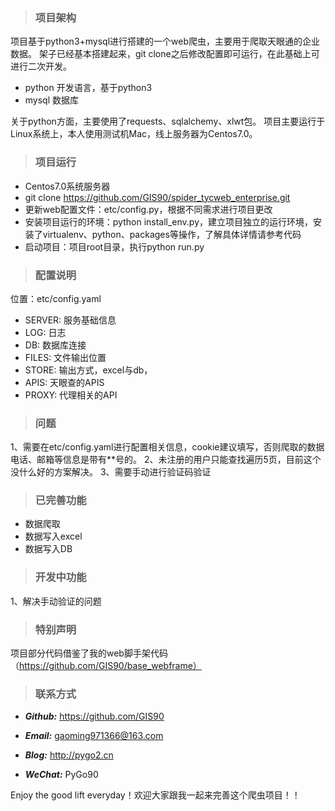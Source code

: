 > ### 项目架构

项目基于python3+mysql进行搭建的一个web爬虫，主要用于爬取天眼通的企业数据。
架子已经基本搭建起来，git clone之后修改配置即可运行，在此基础上可进行二次开发。

- python 开发语言，基于python3
- mysql 数据库

关于python方面，主要使用了requests、sqlalchemy、xlwt包。
项目主要运行于Linux系统上，本人使用测试机Mac，线上服务器为Centos7.0。

> ### 项目运行

- Centos7.0系统服务器
- git clone https://github.com/GIS90/spider_tycweb_enterprise.git
- 更新web配置文件：etc/config.py，根据不同需求进行项目更改
- 安装项目运行的环境：python install_env.py，建立项目独立的运行环境，安装了virtualenv、python、packages等操作，了解具体详情请参考代码
- 启动项目：项目root目录，执行python run.py

> ### 配置说明

位置：etc/config.yaml
- SERVER: 服务基础信息
- LOG: 日志
- DB: 数据库连接
- FILES: 文件输出位置
- STORE: 输出方式，excel与db，
- APIS: 天眼查的APIS
- PROXY: 代理相关的API

> ### 问题

1、需要在etc/config.yaml进行配置相关信息，cookie建议填写，否则爬取的数据电话、邮箱等信息是带有**号的。
2、未注册的用户只能查找遍历5页，目前这个没什么好的方案解决。
3、需要手动进行验证码验证

> ### 已完善功能

- 数据爬取
- 数据写入excel
- 数据写入DB

> ### 开发中功能

1、解决手动验证的问题


> ### 特别声明

项目部分代码借鉴了我的web脚手架代码（https://github.com/GIS90/base_webframe）


> ### 联系方式

* ***Github:*** https://github.com/GIS90

* ***Email:*** gaoming971366@163.com

* ***Blog:*** http://pygo2.cn

* ***WeChat:*** PyGo90


Enjoy the good lift everyday！欢迎大家跟我一起来完善这个爬虫项目！！
